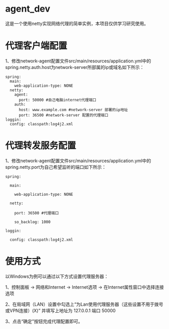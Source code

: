 # agent_dev
这是一个使用netty实现网络代理的简单实例，本项目仅供学习研究使用。

# 代理客户端配置

1、修改network-agent配置文件src/main/resources/application.yml中的spring.netty.auth.host为network-server所部属的ip或域名如下所示：
```
spring:
  main:
    web-application-type: NONE
  netty:   
    agent:     
      port: 50000 #自己电脑internet代理端口      
    auth:     
      host: www.example.com #network-server 部署的ip地址      
      port: 36500 #network-server 配置的代理端口      
loggin:
  config: classpath:log4j2.xml  
```
# 代理转发服务配置

1、修改network-agent配置文件src/main/resources/application.yml中的spring.netty.port为自己希望监听的端口如下所示：
```
spring:

  main:
  
    web-application-type: NONE
    
  netty:
  
    port: 36500 #代理端口
    
    so_backlog: 1000
    
loggin:

  config: classpath:log4j2.xml  
```
# 使用方式
以Windows为例可以通过以下方式设置代理服务器：

1、控制面板 -> 网络和Internet -> Internet选项 -> 在Internet属性窗口中选择连接选项

2、在局域网（LAN）设置中勾选上“为Lan使用代理服务器（这些设置不用于拨号或VPN连接）(X)” 并填写上地址为 127.0.0.1 端口 50000 

3、点击“确定”按钮完成代理配置即可。
